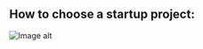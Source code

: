 How to choose a startup project:
-------------------------

![Image alt](https://github.com/duna-one/PicturesRepo/raw/master/TaskChoose.gif)
